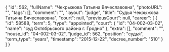 {
    "id": 562,
    "fullName": "Чекрыжова Татьяна Вячеславовна",
    "photoURL": "",
    "tags": [],
    "comment": "",
    "layout": "judge",
    "title": "Судья Чекрыжова Татьяна Вячеславовна",
    "court": null,
    "previousCourt": null,
    "career": [
        {
            "id": 58588,
            "term": 5,
            "type": "appointed",
            "court": {
                "id": "04-002-03-02",
                "name": "суд Октябрьского района г. Гродно"
            },
            "extra": [],
            "comment": "",
            "house_id": "04-002-03-02",
            "judge_id": 562,
            "position": "судья",
            "term_type": "years",
            "timestamp": "2015-12-22",
            "decree_number": "510"
        }
    ]
}